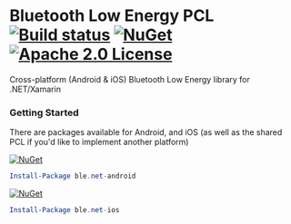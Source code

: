 # Bluetooth Low Energy PCL [![Build status](https://img.shields.io/appveyor/ci/nexussays/ble-net.svg?style=flat-square)](https://ci.appveyor.com/project/nexussays/ble-net) [![NuGet](https://img.shields.io/nuget/v/ble.net.svg?style=flat-square)](https://www.nuget.org/packages/ble.net) [![Apache 2.0 License](https://img.shields.io/badge/license-Apache%202.0-blue.svg?style=flat-square)](http://www.apache.org/licenses/LICENSE-2.0)

Cross-platform (Android & iOS) Bluetooth Low Energy library for .NET/Xamarin

### Getting Started

There are packages available for Android, and iOS (as well as the shared PCL if you'd like to implement another platform)

[![NuGet](https://img.shields.io/nuget/dt/ble.net-android.svg?style=flat-square)](https://www.nuget.org/packages/ble.net-android)
```powershell
Install-Package ble.net-android
```

[![NuGet](https://img.shields.io/nuget/dt/ble.net-ios.svg?style=flat-square)](https://www.nuget.org/packages/ble.net-ios)
```powershell
Install-Package ble.net-ios
```
